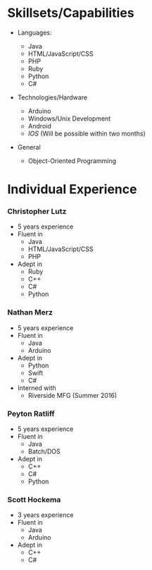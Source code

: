 # Skillsets/Capabilities
- Languages:
  - Java
  - HTML/JavaScript/CSS
  - PHP
  - Ruby
  - Python
  - C#
  
- Technologies/Hardware
  - Arduino
  - Windows/Unix Development
  - Android
  - _IOS_ (Will be possible within two months)
  
- General
  - Object-Oriented Programming

# Individual Experience
### Christopher Lutz
- 5 years experience
- Fluent in
  - Java
  - HTML/JavaScript/CSS
  - PHP
- Adept in
  - Ruby
  - C++
  - C#
  - Python

### Nathan Merz
- 5 years experience
- Fluent in
  - Java
  - Arduino
- Adept in
  - Python
  - Swift
  - C#
- Interned with
  - Riverside MFG (Summer 2016)

### Peyton Ratliff
- 5 years experience
- Fluent in
  - Java
  - Batch/DOS
- Adept in
  - C++
  - C#
  - Python

### Scott Hockema
- 3 years experience
- Fluent in
  - Java
  - Arduino
- Adept in
  - C++
  - C#

